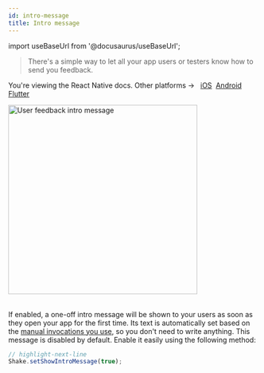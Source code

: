 ```yaml
---
id: intro-message
title: Intro message
---
```

import useBaseUrl from '@docusaurus/useBaseUrl';

>There's a simple way to let all your app users or testers know how to send you feedback.

<p class="p2 mt-40">You're viewing the React Native docs. Other platforms → &nbsp;
<a href="/docs/ios/user-feedback/intro-message/">iOS</a>&nbsp; 
<a href="/docs/android/user-feedback/intro-message/">Android</a>&nbsp;
<a href="/docs/flutter/user-feedback/intro-message/">Flutter</a>&nbsp;  
</p>


<table class="media-container media-container-highlighted mt-50 pb-80">
<img
  alt="User feedback intro message"
  width="380"
  src={useBaseUrl('screens/android-macro-intro-message@2x.png')}
/>
</table>

If enabled, a one-off intro message will be shown to your users as soon as they open your app for the first time.
Its text is automatically set based on the [manual invocations you use](/react/user-feedback/invoke.md#invoke-manually), so you don't need to write anything.
This message is disabled by default. Enable it easily using the following method:

```javascript title="App.js"
// highlight-next-line
Shake.setShowIntroMessage(true);
```
